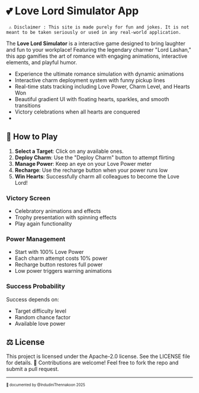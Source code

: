 # 💕 Love Lord Simulator App
```
 ⚠️ Disclaimer : This site is made purely for fun and jokes. It is not meant to be taken seriously or used in any real-world application.
```

The **Love Lord Simulator** is a interactive game designed to bring laughter and fun to your workplace! Featuring the legendary charmer "Lord Lashan," this app gamifies the art of romance with engaging animations, interactive elements, and playful humor.
- Experience the ultimate romance simulation with dynamic animations
- Interactive charm deployment system with funny pickup lines  
- Real-time stats tracking including Love Power, Charm Level, and Hearts Won
- Beautiful gradient UI with floating hearts, sparkles, and smooth transitions
- Victory celebrations when all hearts are conquered
- 
## 🎯 How to Play

1. **Select a Target**: Click on any available ones.
2. **Deploy Charm**: Use the "Deploy Charm" button to attempt flirting
3. **Manage Power**: Keep an eye on your Love Power meter
4. **Recharge**: Use the recharge button when your power runs low
5. **Win Hearts**: Successfully charm all colleagues to become the Love Lord!

### Victory Screen
- Celebratory animations and effects
- Trophy presentation with spinning effects
- Play again functionality

### Power Management
- Start with 100% Love Power
- Each charm attempt costs 10% power
- Recharge button restores full power
- Low power triggers warning animations

### Success Probability
Success depends on:
- Target difficulty level
- Random chance factor
- Available love power

## ⚖️ License
This project is licensed under the Apache-2.0 license. See the LICENSE file for details.
🌟 Contributions are welcome! Feel free to fork the repo and submit a pull request.
___________     
<sub><sup>📌 documented by @IndudiniThennakoon 2025 </sup></sub>
